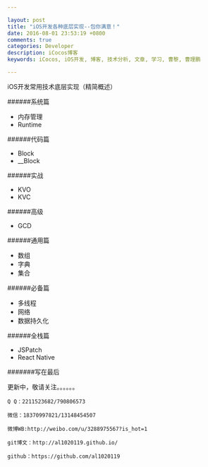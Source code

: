 ```yaml
---

layout: post
title: "iOS开发各种底层实现--包你满意！"
date: 2016-08-01 23:53:19 +0800
comments: true
categories: Developer
description: iCocos博客
keywords: iCocos, iOS开发, 博客, 技术分析, 文章, 学习, 曹黎, 曹理鹏

--- 
```


iOS开发常用技术底层实现（精简概述）

######系统篇

+ 内存管理
+ Runtime

######代码篇

+ Block
+ __Block

######实战

+ KVO
+ KVC

######高级

+ GCD

######通用篇

+ 数组
+ 字典
+ 集合

######必备篇

+ 多线程
+ 网络
+ 数据持久化

######全栈篇

+ JSPatch
+ React Native


#######写在最后


<!--more-->



更新中，敬请关注。。。。。。


    Q Q：2211523682/790806573

    微信：18370997821/13148454507
    
    微博WB:http://weibo.com/u/3288975567?is_hot=1
    
	git博文：http://al1020119.github.io/
	
	github：https://github.com/al1020119

